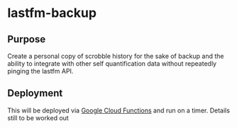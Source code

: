 # lastfm-backup
## Purpose
Create a personal copy of scrobble history for the sake of backup and the ability to integrate with other self quantification data without repeatedly pinging the lastfm API.

## Deployment
This will be deployed via [Google Cloud Functions](https://cloud.google.com/functions) and run on a timer. Details still to be worked out
